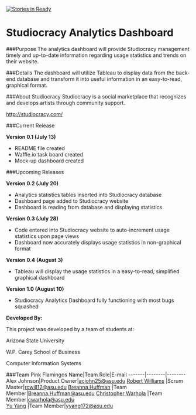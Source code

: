 [![Stories in Ready](https://badge.waffle.io/asu-cis440-summer/studiocracy-analytics-hjwwy.png?label=ready&title=Ready)](https://waffle.io/asu-cis440-summer/studiocracy-analytics-hjwwy)

Studiocracy Analytics Dashboard
===
###Purpose
The analytics dashboard will provide Studiocracy management timely and up-to-date information regarding usage statistics and trends on their website.

###Details
The dashboard will utilize Tableau to display data from the back-end database and transform it into useful information in an easy-to-read, graphical format.

###About Studiocracy
Studiocracy is a social marketplace that recognizes and develops artists through community support.

http://studiocracy.com/

###Current Release

**Version 0.1 (July 13)**

  * README file created
  * Waffle.io task board created
  * Mock-up dashboard created

###Upcoming Releases

**Version 0.2 (July 20)**

  * Analytics statistics tables inserted into Studiocracy database
  * Dashboard page added to Studiocracy website
  * Dashboard is reading from database and displaying statistics

**Version 0.3 (July 28)**

  * Code entered into Studiocracy website to auto-increment usage statistics upon page views
  * Dashboard now accurately displays usage statistics in non-graphical format

**Version 0.4 (August 3)**

  * Tableau will display the usage statistics in a easy-to-read, simplified graphical dashboard

**Version 1.0 (August 10)**

  * Studiocracy Analytics Dashboard fully functioning with most bugs squashed
 


**Developed By:**

This project was developed by a team of students at:

Arizona State University

W.P. Carey School of Business

Computer Information Systems

###Team Pink Flamingos
Name|Team Role|E-mail
-------|--------|--------
Alex Johnson|Product Owner|acjohn25@asu.edu
[Robert Williams](https://www.linkedin.com/pub/robert-cody-duke-williams/91/240/38b) |Scrum Master|rcwill12@asu.edu
[Breanna Huffman](https://www.linkedin.com/in/breannapkhuffman) |Team Member|Breanna.Huffman@asu.edu
[Christopher Warhola](https://www.linkedin.com/in/chriswarhola) |Team Member|cwarhola@asu.edu    	                        
[Yu Yang](https://www.linkedin.com/pub/yu-yang/97/902/6b) |Team Member|yyang172@asu.edu
 
